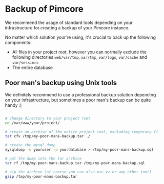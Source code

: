 # Backup of Pimcore

We recommend the usage of standard tools depending on your infrastructure for creating a backup of your Pimcore instance.

No matter which solution your're using, it's crucial to back up the following components: 
- All files in your project root, however you can normally exclude the following directories 
`web/var/tmp`, `var/tmp`, `var/logs`, `var/cache` and `var/sessions`
- The entire database 

## Poor man's backup using Unix tools

We definitely recommend to use a professional backup solution depending on your infrastructure, but sometimes a poor 
man's backup can be quite handy :) 

```bash 

# change directory to your project root 
cd /var/www/your/project/

# create an archive of the entire project root, excluding temporary files
tar cfv /tmp/my-poor-mans-backup.tar ./

# create the mysql dump
mysqldump -u youruser -p yourdatabase > /tmp/my-poor-mans-backup.sql 

# put the dump into the tar archive
tar rf /tmp/my-poor-mans-backup.tar /tmp/my-poor-mans-backup.sql

# zip the archive (of course you can also use xz or any other tool) 
gzip /tmp/my-poor-mans-backup.tar

```
